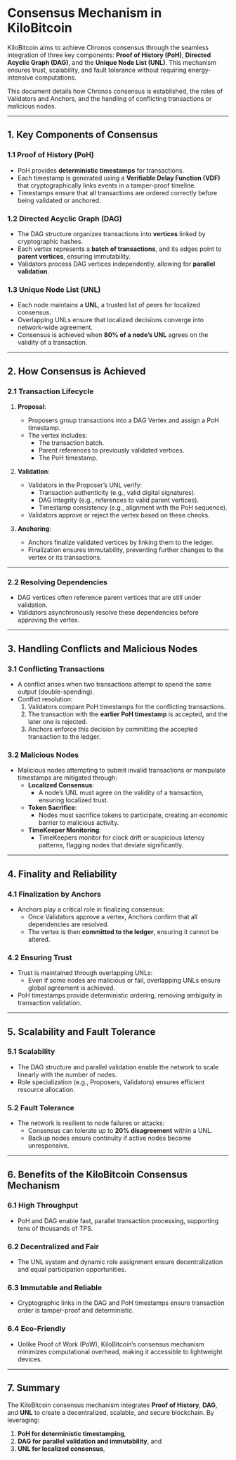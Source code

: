 # Consensus Mechanism in KiloBitcoin

KiloBitcoin aims to achieve Chronos consensus through the seamless integration of three key components: **Proof of History (PoH)**, **Directed Acyclic Graph (DAG)**, and the **Unique Node List (UNL)**. This mechanism ensures trust, scalability, and fault tolerance without requiring energy-intensive computations. 

This document details how Chronos consensus is established, the roles of Validators and Anchors, and the handling of conflicting transactions or malicious nodes.

---

## **1. Key Components of Consensus**

### **1.1 Proof of History (PoH)**
- PoH provides **deterministic timestamps** for transactions.
- Each timestamp is generated using a **Verifiable Delay Function (VDF)** that cryptographically links events in a tamper-proof timeline.
- Timestamps ensure that all transactions are ordered correctly before being validated or anchored.

### **1.2 Directed Acyclic Graph (DAG)**
- The DAG structure organizes transactions into **vertices** linked by cryptographic hashes.
- Each vertex represents a **batch of transactions**, and its edges point to **parent vertices**, ensuring immutability.
- Validators process DAG vertices independently, allowing for **parallel validation**.

### **1.3 Unique Node List (UNL)**
- Each node maintains a **UNL**, a trusted list of peers for localized consensus.
- Overlapping UNLs ensure that localized decisions converge into network-wide agreement.
- Consensus is achieved when **80% of a node’s UNL** agrees on the validity of a transaction.

---

## **2. How Consensus is Achieved**

### **2.1 Transaction Lifecycle**
1. **Proposal**:
   - Proposers group transactions into a DAG Vertex and assign a PoH timestamp.
   - The vertex includes:
     - The transaction batch.
     - Parent references to previously validated vertices.
     - The PoH timestamp.

2. **Validation**:
   - Validators in the Proposer’s UNL verify:
     - Transaction authenticity (e.g., valid digital signatures).
     - DAG integrity (e.g., references to valid parent vertices).
     - Timestamp consistency (e.g., alignment with the PoH sequence).
   - Validators approve or reject the vertex based on these checks.

3. **Anchoring**:
   - Anchors finalize validated vertices by linking them to the ledger.
   - Finalization ensures immutability, preventing further changes to the vertex or its transactions.

---

### **2.2 Resolving Dependencies**
- DAG vertices often reference parent vertices that are still under validation.
- Validators asynchronously resolve these dependencies before approving the vertex.

---

## **3. Handling Conflicts and Malicious Nodes**

### **3.1 Conflicting Transactions**
- A conflict arises when two transactions attempt to spend the same output (double-spending).
- Conflict resolution:
  1. Validators compare PoH timestamps for the conflicting transactions.
  2. The transaction with the **earlier PoH timestamp** is accepted, and the later one is rejected.
  3. Anchors enforce this decision by committing the accepted transaction to the ledger.

### **3.2 Malicious Nodes**
- Malicious nodes attempting to submit invalid transactions or manipulate timestamps are mitigated through:
  - **Localized Consensus**:
    - A node’s UNL must agree on the validity of a transaction, ensuring localized trust.
  - **Token Sacrifice**:
    - Nodes must sacrifice tokens to participate, creating an economic barrier to malicious activity.
  - **TimeKeeper Monitoring**:
    - TimeKeepers monitor for clock drift or suspicious latency patterns, flagging nodes that deviate significantly.

---

## **4. Finality and Reliability**

### **4.1 Finalization by Anchors**
- Anchors play a critical role in finalizing consensus:
  - Once Validators approve a vertex, Anchors confirm that all dependencies are resolved.
  - The vertex is then **committed to the ledger**, ensuring it cannot be altered.

### **4.2 Ensuring Trust**
- Trust is maintained through overlapping UNLs:
  - Even if some nodes are malicious or fail, overlapping UNLs ensure global agreement is achieved.
- PoH timestamps provide deterministic ordering, removing ambiguity in transaction validation.

---

## **5. Scalability and Fault Tolerance**

### **5.1 Scalability**
- The DAG structure and parallel validation enable the network to scale linearly with the number of nodes.
- Role specialization (e.g., Proposers, Validators) ensures efficient resource allocation.

### **5.2 Fault Tolerance**
- The network is resilient to node failures or attacks:
  - Consensus can tolerate up to **20% disagreement** within a UNL.
  - Backup nodes ensure continuity if active nodes become unresponsive.

---

## **6. Benefits of the KiloBitcoin Consensus Mechanism**

### **6.1 High Throughput**
- PoH and DAG enable fast, parallel transaction processing, supporting tens of thousands of TPS.

### **6.2 Decentralized and Fair**
- The UNL system and dynamic role assignment ensure decentralization and equal participation opportunities.

### **6.3 Immutable and Reliable**
- Cryptographic links in the DAG and PoH timestamps ensure transaction order is tamper-proof and deterministic.

### **6.4 Eco-Friendly**
- Unlike Proof of Work (PoW), KiloBitcoin’s consensus mechanism minimizes computational overhead, making it accessible to lightweight devices.

---

## **7. Summary**

The KiloBitcoin consensus mechanism integrates **Proof of History**, **DAG**, and **UNL** to create a decentralized, scalable, and secure blockchain. By leveraging:
1. **PoH for deterministic timestamping**,
2. **DAG for parallel validation and immutability**, and
3. **UNL for localized consensus**,
